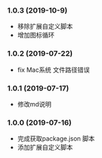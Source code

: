 ### 1.0.3 (2019-10-9)
* 移除扩展自定义脚本
* 增加图标循环

### 1.0.2 (2019-07-22)
* fix Mac系统 文件路径错误

### 1.0.1 (2019-07-17)
* 修改md说明

### 1.0.0 (2019-07-16)
* 完成获取package.json 脚本
* 添加扩展自定义脚本